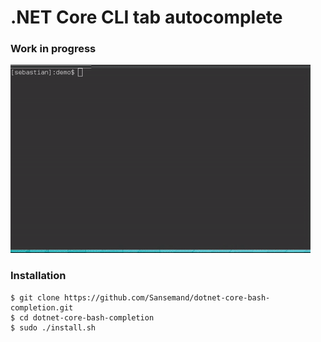 # .NET Core CLI tab autocomplete

### Work in progress

![Demo](https://github.com/Sansemand/dotnet-core-bash-completion/blob/master/demo.gif?raw=true)

### Installation
```
$ git clone https://github.com/Sansemand/dotnet-core-bash-completion.git
$ cd dotnet-core-bash-completion
$ sudo ./install.sh
```